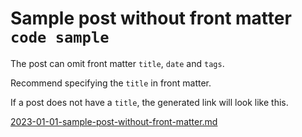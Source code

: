 # Sample post without front matter `code sample`

The post can omit front matter `title`, `date` and `tags`.

Recommend specifying the `title` in front matter.

If a post does not have a `title`, the generated link will look like this.

[2023-01-01-sample-post-without-front-matter.md](/blog-fable/posts/2023-01-01-sample-post-without-front-matter.html)
